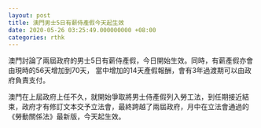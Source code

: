 ```yaml
---
layout: post
title: 澳門男士5日有薪侍產假今天起生效
date: 2020-05-26 03:25:49.000000000 +08:00
categories: rthk
---
```


澳門討論了兩屆政府的男士5日有薪侍產假，今日開始生效。同時，有薪產假亦會由現時的56天增加到70天， 當中增加的14天產假報酬，會有3年過渡期可以由政府負責支付。

澳門在上屆政府上任不久，就開始爭取將男士侍產假列入勞工法，到任期接近結束，政府才有修訂文本交予立法會，最終跨越了兩屆政府，月中在立法會通過的《勞動關係法》最新版，今天起生效。
